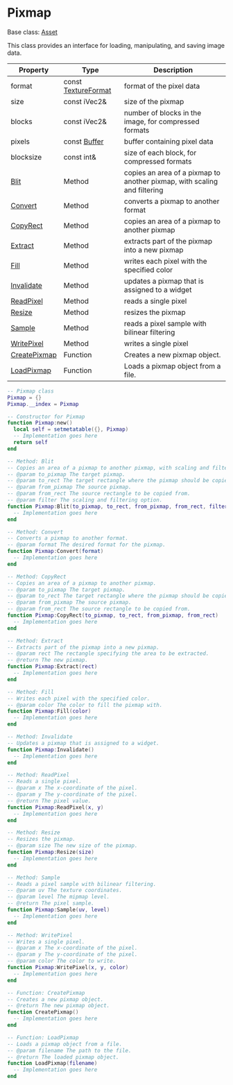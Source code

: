 # Pixmap

Base class: [Asset](Asset.md)

This class provides an interface for loading, manipulating, and saving image data.

| Property | Type | Description |
| ----- | ----- | ----- |
| format | const [TextureFormat](Constants.md#TextureFormat) | format of the pixel data |
| size | const iVec2& | size of the pixmap |
| blocks | const iVec2& | number of blocks in the image, for compressed formats |
| pixels | const [Buffer](Buffer.md) | buffer containing pixel data |
| blocksize | const int& | size of each block, for compressed formats |
| [Blit](Pixmap_Blit.md) | Method | copies an area of a pixmap to another pixmap, with scaling and filtering |
| [Convert](Pixmap_Convert.md) | Method | converts a pixmap to another format |
| [CopyRect](Pixmap_CopyRect.md) | Method | copies an area of a pixmap to another pixmap |
| [Extract](Pixmap_Extract.md) | Method | extracts part of the pixmap into a new pixmap |
| [Fill](Pixmap_Fill.md) | Method | writes each pixel with the specified color |
| [Invalidate](Pixmap_Invalidate.md) | Method | updates a pixmap that is assigned to a widget |
| [ReadPixel](Pixmap_ReadPixel.md) | Method | reads a single pixel |
| [Resize](Pixmap_Resize.md) | Method | resizes the pixmap |
| [Sample](Pixmap_Sample.md) | Method | reads a pixel sample with bilinear filtering |
| [WritePixel](Pixmap_WritePixel.md) | Method | writes a single pixel |
| [CreatePixmap](CreatePixmap.md) | Function | Creates a new pixmap object. |
| [LoadPixmap](LoadPixmap.md) | Function | Loads a pixmap object from a file. |


```lua
-- Pixmap class
Pixmap = {}
Pixmap.__index = Pixmap

-- Constructor for Pixmap
function Pixmap:new()
  local self = setmetatable({}, Pixmap)
  -- Implementation goes here
  return self
end

-- Method: Blit
-- Copies an area of a pixmap to another pixmap, with scaling and filtering.
-- @param to_pixmap The target pixmap.
-- @param to_rect The target rectangle where the pixmap should be copied to.
-- @param from_pixmap The source pixmap.
-- @param from_rect The source rectangle to be copied from.
-- @param filter The scaling and filtering option.
function Pixmap:Blit(to_pixmap, to_rect, from_pixmap, from_rect, filter)
  -- Implementation goes here
end

-- Method: Convert
-- Converts a pixmap to another format.
-- @param format The desired format for the pixmap.
function Pixmap:Convert(format)
  -- Implementation goes here
end

-- Method: CopyRect
-- Copies an area of a pixmap to another pixmap.
-- @param to_pixmap The target pixmap.
-- @param to_rect The target rectangle where the pixmap should be copied to.
-- @param from_pixmap The source pixmap.
-- @param from_rect The source rectangle to be copied from.
function Pixmap:CopyRect(to_pixmap, to_rect, from_pixmap, from_rect)
  -- Implementation goes here
end

-- Method: Extract
-- Extracts part of the pixmap into a new pixmap.
-- @param rect The rectangle specifying the area to be extracted.
-- @return The new pixmap.
function Pixmap:Extract(rect)
  -- Implementation goes here
end

-- Method: Fill
-- Writes each pixel with the specified color.
-- @param color The color to fill the pixmap with.
function Pixmap:Fill(color)
  -- Implementation goes here
end

-- Method: Invalidate
-- Updates a pixmap that is assigned to a widget.
function Pixmap:Invalidate()
  -- Implementation goes here
end

-- Method: ReadPixel
-- Reads a single pixel.
-- @param x The x-coordinate of the pixel.
-- @param y The y-coordinate of the pixel.
-- @return The pixel value.
function Pixmap:ReadPixel(x, y)
  -- Implementation goes here
end

-- Method: Resize
-- Resizes the pixmap.
-- @param size The new size of the pixmap.
function Pixmap:Resize(size)
  -- Implementation goes here
end

-- Method: Sample
-- Reads a pixel sample with bilinear filtering.
-- @param uv The texture coordinates.
-- @param level The mipmap level.
-- @return The pixel sample.
function Pixmap:Sample(uv, level)
  -- Implementation goes here
end

-- Method: WritePixel
-- Writes a single pixel.
-- @param x The x-coordinate of the pixel.
-- @param y The y-coordinate of the pixel.
-- @param color The color to write.
function Pixmap:WritePixel(x, y, color)
  -- Implementation goes here
end

-- Function: CreatePixmap
-- Creates a new pixmap object.
-- @return The new pixmap object.
function CreatePixmap()
  -- Implementation goes here
end

-- Function: LoadPixmap
-- Loads a pixmap object from a file.
-- @param filename The path to the file.
-- @return The loaded pixmap object.
function LoadPixmap(filename)
  -- Implementation goes here
end
```